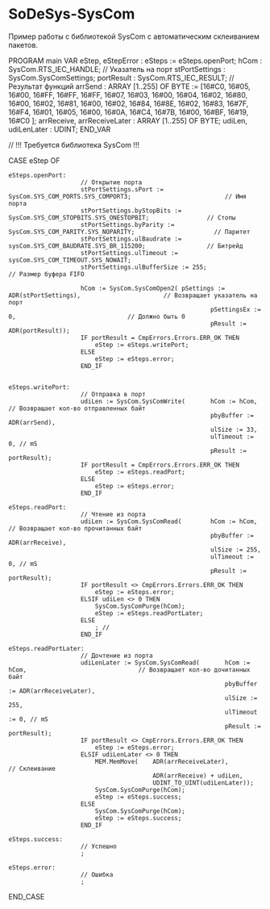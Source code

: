 # SoDeSys-SysCom
Пример работы с библиотекой SysCom с автоматическим склеиванием пакетов.

PROGRAM main
VAR
	eStep, eStepError : eSteps := eSteps.openPort;
	hCom : SysCom.RTS_IEC_HANDLE; // Указатель на порт
	stPortSettings : SysCom.SysComSettings;
	portResult : SysCom.RTS_IEC_RESULT; // Результат функций
	arrSend : ARRAY [1..255] OF BYTE :=	[16#C0, 16#05, 16#00, 16#FF, 16#FF, 16#FF, 16#07, 16#03, 16#00,
										16#04, 16#02, 16#80, 16#00, 16#02, 16#81, 16#00, 16#02, 16#84, 16#8E, 16#02, 16#83, 16#7F,
										16#F4, 16#01, 16#05, 16#00,
										16#0A, 16#C4, 16#7B, 16#00,
										16#BF, 16#19, 16#C0 ];
	arrReceive, arrReceiveLater : ARRAY [1..255] OF BYTE;
	udiLen, udiLenLater : UDINT;
END_VAR

// !!! Требуется библиотека SysCom !!!

CASE eStep OF
	
	eSteps.openPort:
						// Открытие порта
						stPortSettings.sPort := SysCom.SYS_COM_PORTS.SYS_COMPORT3;							// Имя порта
						stPortSettings.byStopBits := SysCom.SYS_COM_STOPBITS.SYS_ONESTOPBIT;				// Стопы
						stPortSettings.byParity := SysCom.SYS_COM_PARITY.SYS_NOPARITY;						// Паритет
						stPortSettings.ulBaudrate := sysCom.SYS_COM_BAUDRATE.SYS_BR_115200;					// Битрейд
						stPortSettings.ulTimeout := sysCom.SYS_COM_TIMEOUT.SYS_NOWAIT;
						stPortSettings.ulBufferSize := 255;													// Размер буфера FIFO
						
						hCom := SysCom.SysComOpen2(	pSettings := ADR(stPortSettings),						// Возвращает указатель на порт
															pSettingsEx := 0,								// Должно быть 0
															pResult := ADR(portResult)); 
						IF portResult = CmpErrors.Errors.ERR_OK THEN
							eStep := eSteps.writePort;
						ELSE
							eStep := eSteps.error;
						END_IF

	
	eSteps.writePort:
						// Отправка в порт
						udiLen := SysCom.SysComWrite(		hCom := hCom,									// Возвращает кол-во отправленных байт
															pbyBuffer := ADR(arrSend),
															ulSize := 33,
															ulTimeout := 0, // mS
															pResult := portResult);
						IF portResult = CmpErrors.Errors.ERR_OK THEN
							eStep := eSteps.readPort;
						ELSE
							eStep := eSteps.error;
						END_IF
	
	eSteps.readPort:
						// Чтение из порта
						udiLen := SysCom.SysComRead(		hCom := hCom,									// Возвращает кол-во прочитанных байт
															pbyBuffer := ADR(arrReceive),
															ulSize := 255,
															ulTimeout := 0, // mS
															pResult := portResult);
						IF portResult <> CmpErrors.Errors.ERR_OK THEN
							eStep := eSteps.error;
						ELSIF udiLen <> 0 THEN
							SysCom.SysComPurge(hCom);
							eStep := eSteps.readPortLater;
						ELSE
							; //
						END_IF
						
	eSteps.readPortLater:
						// Дочтение из порта
						udiLenLater := SysCom.SysComRead(		hCom := hCom,								// Возвращает кол-во дочитанных байт
																pbyBuffer := ADR(arrReceiveLater),
																ulSize := 255,
																ulTimeout := 0, // mS
																pResult := portResult);
						IF portResult <> CmpErrors.Errors.ERR_OK THEN
							eStep := eSteps.error;
						ELSIF udiLenLater <> 0 THEN
							MEM.MemMove(	ADR(arrReceiveLater),											// Склеивание
											ADR(arrReceive) + udiLen,
											UDINT_TO_UINT(udiLenLater));
							SysCom.SysComPurge(hCom);
							eStep := eSteps.success;
						ELSE
							SysCom.SysComPurge(hCom);
							eStep := eSteps.success;
						END_IF
						
	eSteps.success:
						// Успешно
						;
	
	eSteps.error:
						// Ошибка
						;
						
END_CASE
